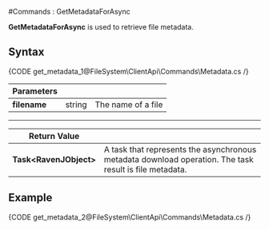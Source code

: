 ﻿#Commands : GetMetadataForAsync

**GetMetadataForAsync** is used to retrieve file metadata.

## Syntax

{CODE get_metadata_1@FileSystem\ClientApi\Commands\Metadata.cs /}

| Parameters | | |
| ------------- | ------------- | ----- |
| **filename** | string | The name of a file |

<hr />

| Return Value | |
| ------------- | ------------- |
| **Task&lt;RavenJObject&gt;** |  A task that represents the asynchronous metadata download operation. The task result is file metadata. |

## Example

{CODE get_metadata_2@FileSystem\ClientApi\Commands\Metadata.cs /}
